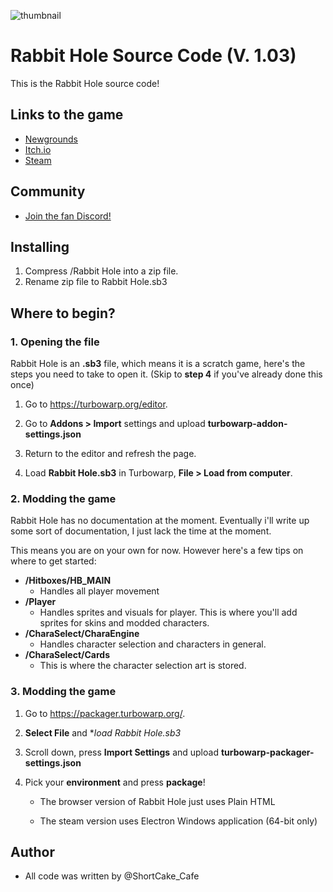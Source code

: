 ![thumbnail](https://github.com/Shortcake-Cafe/Rabbit-Hole/assets/165345800/c2f58e0e-b41f-40c7-8574-f5723cca1115)

# Rabbit Hole Source Code (V. 1.03)
This is the Rabbit Hole source code!

## Links to the game
- [Newgrounds](https://www.newgrounds.com/portal/view/920158)
- [Itch.io](https://shortcake-cafe.itch.io/rabbit-hole)
- [Steam](https://store.steampowered.com/app/2831340/Rabbit_Hole/)

## Community
- [Join the fan Discord!](https://discord.gg/2Kwpd3Mtg6)
## Installing
1. Compress /Rabbit Hole into a zip file.
2. Rename zip file to Rabbit Hole.sb3

## Where to begin?

### 1. Opening the file
Rabbit Hole is an **.sb3** file, which means it is a scratch game, here's the steps you need to take to open it. 
(Skip to **step 4** if you've already done this once)

1. Go to https://turbowarp.org/editor.

2. Go to **Addons > Import** settings and upload **turbowarp-addon-settings.json**

3. Return to the editor and refresh the page.

4. Load **Rabbit Hole.sb3** in Turbowarp, **File > Load from computer**.

### 2. Modding the game
Rabbit Hole has no documentation at the moment. Eventually i'll write up some sort of documentation, I just lack the time at the moment.

This means you are on your own for now. However here's a few tips on where to get started:

- **/Hitboxes/HB_MAIN**
   - Handles all player movement
- **/Player**
   - Handles sprites and visuals for player. This is where you'll add sprites for skins and modded characters.
- **/CharaSelect/CharaEngine**
   - Handles character selection and characters in general.
- **/CharaSelect/Cards**
   - This is where the character selection art is stored.

### 3. Modding the game
1. Go to https://packager.turbowarp.org/.

2. **Select File** and **load Rabbit Hole.sb3*

3. Scroll down, press **Import Settings** and upload **turbowarp-packager-settings.json**

4. Pick your **environment** and press **package**!

   - The browser version of Rabbit Hole just uses Plain HTML

   - The steam version uses Electron Windows application (64-bit only)

## Author
- All code was written by @ShortCake_Cafe
